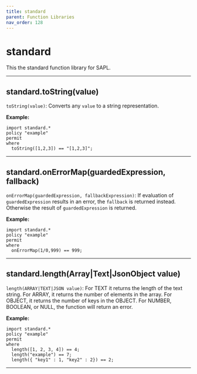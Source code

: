 ```yaml
---
title: standard
parent: Function Libraries
nav_order: 128
---
```

# standard

This the standard function library for SAPL.



---

## standard.toString(value)

```toString(value)```: Converts any ```value``` to a string representation.


**Example:**
```
import standard.*
policy "example"
permit
where
  toString([1,2,3]) == "[1,2,3]";
```


---

## standard.onErrorMap(guardedExpression, fallback)

```onErrorMap(guardedExpression, fallbackExpression)```: If evaluation of ```guardedExpression``` results in an error,
the ```fallback``` is returned instead. Otherwise the result of ```guardedExpression``` is returned.

**Example:**
```
import standard.*
policy "example"
permit
where
  onErrorMap(1/0,999) == 999;
```


---

## standard.length(Array|Text|JsonObject value)

```length(ARRAY|TEXT|JSON value)```: For TEXT it returns the length of the text string.
For ARRAY, it returns the number of elements in the array.
For OBJECT, it returns the number of keys in the OBJECT.
For NUMBER, BOOLEAN, or NULL, the function will return an error.

**Example:**
```
import standard.*
policy "example"
permit
where
  length([1, 2, 3, 4]) == 4;
  length("example") == 7;
  length({ "key1" : 1, "key2" : 2}) == 2;
```


---


